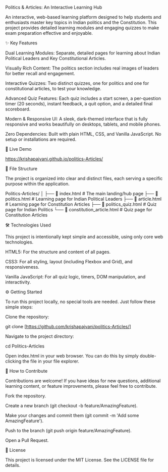 Politics & Articles: An Interactive Learning Hub

An interactive, web-based learning platform designed to help students and enthusiasts master key topics in Indian politics and the Constitution. This project provides detailed learning modules and engaging quizzes to make exam preparation effective and enjoyable.

✨ Key Features

Dual Learning Modules: Separate, detailed pages for learning about Indian Political Leaders and Key Constitutional Articles.

Visually Rich Content: The politics section includes real images of leaders for better recall and engagement.

Interactive Quizzes: Two distinct quizzes, one for politics and one for constitutional articles, to test your knowledge.

Advanced Quiz Features: Each quiz includes a start screen, a per-question timer (20 seconds), instant feedback, a quit option, and a detailed final scoreboard.

Modern & Responsive UI: A sleek, dark-themed interface that is fully responsive and works beautifully on desktops, tablets, and mobile phones.

Zero Dependencies: Built with plain HTML, CSS, and Vanilla JavaScript. No setup or installations are required.

🚀 Live Demo 

https://krishapajvani.github.io/politics-Articles/

📁 File Structure

The project is organized into clear and distinct files, each serving a specific purpose within the application.

Politics-Articles/
│
├── 📄 index.html              # The main landing/hub page
├── 📄 politics.html           # Learning page for Indian Political Leaders
├── 📄 article.html            # Learning page for Constitution Articles
├── 📄 politics_quiz.html      # Quiz page for Indian Politics
└── 📄 constitution_article.html # Quiz page for Constitution Articles


🛠️ Technologies Used

This project is intentionally kept simple and accessible, using only core web technologies.

HTML5: For the structure and content of all pages.

CSS3: For all styling, layout (including Flexbox and Grid), and responsiveness.

Vanilla JavaScript: For all quiz logic, timers, DOM manipulation, and interactivity.

⚙️ Getting Started

To run this project locally, no special tools are needed. Just follow these simple steps:

Clone the repository:

git clone [https://github.com/krishapajvani/politics-Articles/]


Navigate to the project directory:

cd Politics-Articles


Open index.html in your web browser.
You can do this by simply double-clicking the file in your file explorer.

🤝 How to Contribute

Contributions are welcome! If you have ideas for new questions, additional learning content, or feature improvements, please feel free to contribute.

Fork the repository.

Create a new branch (git checkout -b feature/AmazingFeature).

Make your changes and commit them (git commit -m 'Add some AmazingFeature').

Push to the branch (git push origin feature/AmazingFeature).

Open a Pull Request.

📄 License

This project is licensed under the MIT License. See the LICENSE file for details.
